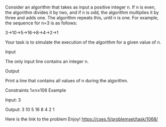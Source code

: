 Consider an algorithm that takes as input a positive integer n. 
If n is even, the algorithm divides it by two, and if n is odd, the algorithm multiplies it by three and adds one.
The algorithm repeats this, until n is one. For example, the sequence for n=3 is as follows:

3→10→5→16→8→4→2→1

Your task is to simulate the execution of the algorithm for a given value of n.

Input

The only input line contains an integer n.

Output

Print a line that contains all values of n during the algorithm.

Constraints
1≤n≤106
Example

Input:
3

Output:
3 10 5 16 8 4 2 1


Here is the link to the problem Enjoy!
https://cses.fi/problemset/task/1068/
